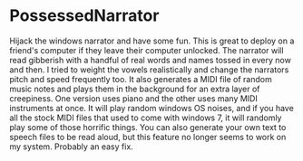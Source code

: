 # PossessedNarrator
Hijack the windows narrator and have some fun. This is great to deploy on a friend's computer if they leave their computer unlocked. The narrator will read gibberish with a handful of real words and names tossed in every now and then. I tried to weight the vowels realistically and change the narrators pitch and speed frequently too. It also generates a MIDI file of random music notes and plays them in the background for an extra layer of creepiness. One version uses piano and the other uses many MIDI instruments at once. It will play random windows OS noises, and if you have all the stock MIDI files that used to come with windows 7, it will randomly play some of those horrific things. You can also generate your own text to speech files to be read aloud, but this feature no longer seems to work on my system. Probably an easy fix.
